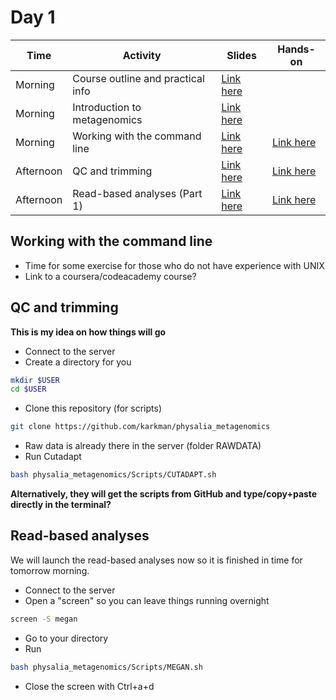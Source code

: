 # Day 1

| Time      | Activity                          | Slides                                         | Hands-on                                    |
|-----------|-----------------------------------|------------------------------------------------|---------------------------------------------|
| Morning   | Course outline and practical info | [Link here](course-outline.pptx)               |                                             |
| Morning   | Introduction to metagenomics      | [Link here](introduction-to-metagenomics.pdf)  |                                             |
| Morning   | Working with the command line     | [Link here](working-with-the-command-line.pdf) | [Link here](#working-with-the-command-line) |
| Afternoon | QC and trimming                   | [Link here](QC-and-trimming.pdf)               | [Link here](#qc-and-trimming)               |
| Afternoon | Read-based analyses (Part 1)      | [Link here](read-based-analyses.pdf)           | [Link here](#read-based-analyses)           |

## Working with the command line

- Time for some exercise for those who do not have experience with UNIX
- Link to a coursera/codeacademy course?

## QC and trimming

**This is my idea on how things will go**

- Connect to the server
- Create a directory for you

```bash
mkdir $USER
cd $USER
```
- Clone this repository (for scripts)

```bash
git clone https://github.com/karkman/physalia_metagenomics
```

- Raw data is already there in the server (folder RAWDATA)
- Run Cutadapt

```bash
bash physalia_metagenomics/Scripts/CUTADAPT.sh
```

**Alternatively, they will get the scripts from GitHub and type/copy+paste directly in the terminal?**


## Read-based analyses

We will launch the read-based analyses now so it is finished in time for tomorrow morning.  

- Connect to the server
- Open a "screen" so you can leave things running overnight

```bash
screen -S megan
```
- Go to your directory
- Run

```bash
bash physalia_metagenomics/Scripts/MEGAN.sh
```

- Close the screen with Ctrl+a+d
